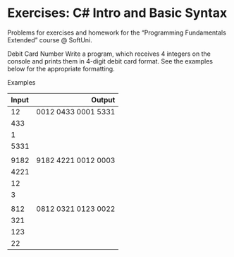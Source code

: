 # Exercises: C# Intro and Basic Syntax
Problems for exercises and homework for the “Programming Fundamentals Extended” course @ SoftUni.

Debit Card Number
Write a program, which receives 4 integers on the console and prints them in 4-digit debit card format. See the examples below for the appropriate formatting.

Examples

|  Input  |         Output           |
| :---    |                     ---: |
|   12    |  0012 0433 0001 5331     |
|   433   |                          |
|   1     |                          |
|   5331  |                          |
|         |                          |
|   9182  |  9182 4221 0012 0003     |
|   4221  |                          |
|   12    |                          |
|   3     |                          |
|         |                          |
|   812   |  0812 0321 0123 0022     |
|   321   |                          |
|   123   |                          |
|   22    |                          |
